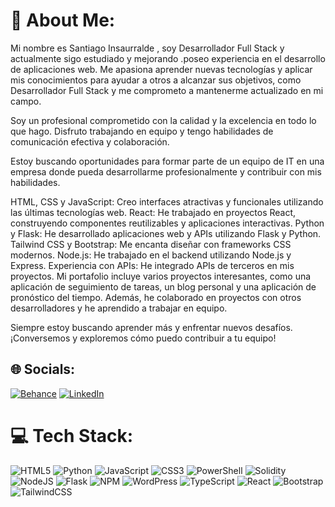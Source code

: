 # 💫 About Me:
Mi nombre es Santiago Insaurralde , soy Desarrollador Full Stack  y actualmente sigo estudiado y mejorando .poseo experiencia en el desarrollo de aplicaciones web. Me apasiona aprender nuevas tecnologías y aplicar mis conocimientos para ayudar a otros a alcanzar sus objetivos, como Desarrollador Full Stack y me comprometo a mantenerme actualizado en mi campo.

Soy un profesional comprometido con la calidad y la excelencia en todo lo que hago. Disfruto trabajando en equipo y tengo habilidades de comunicación efectiva y colaboración.

Estoy buscando oportunidades para formar parte de un equipo de IT en una empresa donde pueda desarrollarme profesionalmente y contribuir con mis habilidades.

HTML, CSS y JavaScript: Creo interfaces atractivas y funcionales utilizando las últimas tecnologías web.
React: He trabajado en proyectos React, construyendo componentes reutilizables y aplicaciones interactivas.
Python y Flask: He desarrollado aplicaciones web y APIs utilizando Flask y Python.
Tailwind CSS y Bootstrap: Me encanta diseñar con frameworks CSS modernos.
Node.js: He trabajado en el backend utilizando Node.js y Express.
Experiencia con APIs: He integrado APIs de terceros en mis proyectos.
Mi portafolio incluye varios proyectos interesantes, como una aplicación de seguimiento de tareas, un blog personal y una aplicación de pronóstico del tiempo. Además, he colaborado en proyectos con otros desarrolladores y he aprendido a trabajar en equipo.

Siempre estoy buscando aprender más y enfrentar nuevos desafíos. ¡Conversemos y exploremos cómo puedo contribuir a tu equipo!


## 🌐 Socials:
[![Behance](https://img.shields.io/badge/Behance-1769ff?logo=behance&logoColor=white)](https://behance.net/santiago) [![LinkedIn](https://img.shields.io/badge/LinkedIn-%230077B5.svg?logo=linkedin&logoColor=white)](https://linkedin.com/in/https://www.linkedin.com/in/santiago-insaurralde-9baa60226/) 



# 💻 Tech Stack:
![HTML5](https://img.shields.io/badge/html5-%23E34F26.svg?style=for-the-badge&logo=html5&logoColor=white) ![Python](https://img.shields.io/badge/python-3670A0?style=for-the-badge&logo=python&logoColor=ffdd54) ![JavaScript](https://img.shields.io/badge/javascript-%23323330.svg?style=for-the-badge&logo=javascript&logoColor=%23F7DF1E) ![CSS3](https://img.shields.io/badge/css3-%231572B6.svg?style=for-the-badge&logo=css3&logoColor=white) ![PowerShell](https://img.shields.io/badge/PowerShell-%235391FE.svg?style=for-the-badge&logo=powershell&logoColor=white) ![Solidity](https://img.shields.io/badge/Solidity-%23363636.svg?style=for-the-badge&logo=solidity&logoColor=white) ![NodeJS](https://img.shields.io/badge/node.js-6DA55F?style=for-the-badge&logo=node.js&logoColor=white) ![Flask](https://img.shields.io/badge/flask-%23000.svg?style=for-the-badge&logo=flask&logoColor=white) ![NPM](https://img.shields.io/badge/NPM-%23CB3837.svg?style=for-the-badge&logo=npm&logoColor=white) ![WordPress](https://img.shields.io/badge/WordPress-%23117AC9.svg?style=for-the-badge&logo=WordPress&logoColor=white) ![TypeScript](https://img.shields.io/badge/typescript-%23007ACC.svg?style=for-the-badge&logo=typescript&logoColor=white) ![React](https://img.shields.io/badge/react-%2320232a.svg?style=for-the-badge&logo=react&logoColor=%2361DAFB) ![Bootstrap](https://img.shields.io/badge/bootstrap-%238511FA.svg?style=for-the-badge&logo=bootstrap&logoColor=white) ![TailwindCSS](https://img.shields.io/badge/tailwindcss-%2338B2AC.svg?style=for-the-badge&logo=tailwind-css&logoColor=white)



